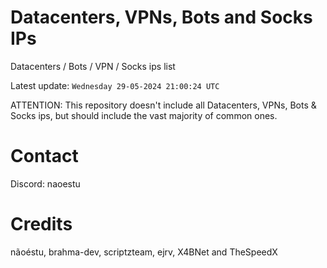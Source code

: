 # Datacenters, VPNs, Bots and Socks IPs
 
Datacenters / Bots / VPN / Socks ips list

Latest update: `Wednesday 29-05-2024 21:00:24 UTC` 

ATTENTION: This repository doesn't include all Datacenters, VPNs, Bots & Socks ips, 
but should include the vast majority of common ones.

# Contact
Discord: naoestu

# Credits
nãoéstu, brahma-dev, scriptzteam, ejrv, X4BNet and TheSpeedX
